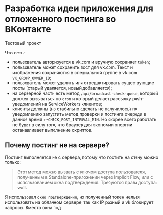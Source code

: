 # Разработка идеи приложения для отложенного постинга во ВКонтакте

Тестовый проект

Что есть:
* пользователь авторизуется в vk.com и вручную сохраняет `token`;
* пользователь может сохранить пост для vk.com. Текст и изображения сохраняются в специальной группе в vk.com `VK_GROUP_OWNER_ID`;
* пользователь может удалить или отредактировать существующие посты (старый удаляется, новый добавляется);
* на серверной части есть метод `/api/broadcast-check-queue`, который должен вызываться по `cron` и который делает рассылку push-уведомлений на ServiceWorkers клиентов;   
* клиенты должны (но стабильно сделать не получилось) по уведомлению запустить метод проверки и постинга очереди в данное время +-`CHECK_POST_INTERVAL_MIN`. Но скорее всего работать не будет в силу того, что браузер для экономии энергии останавливает выполнение скриптов.

## Почему постинг не на сервере?

Постинг выполняется не с сервера, потому что постить на стену можно только:

> Этот метод можно вызвать с ключом доступа пользователя, полученным в Standalone-приложении через Implicit Flow, или с использованием окна подтверждения. Требуются права доступа: wall.

Я использовал `окно подтверждения`, но полученный токен нельзя использовать на облачном сервере,
так как IP разный и vk блокирует запросы. Вместо окна под
